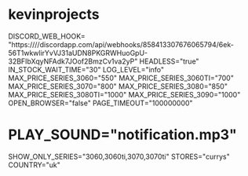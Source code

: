 # kevinprojects
DISCORD_WEB_HOOK= "https:////discordapp.com/api/webhooks/858413307676065794/6ek-56T1wkwlirYvVJ31aUDN8PKGRWHuoGpU-32BFIbXqyNFAdk7JOof2BmzCv1va2yP"
HEADLESS="true"
IN_STOCK_WAIT_TIME="30"
LOG_LEVEL="info"
MAX_PRICE_SERIES_3060="550"
MAX_PRICE_SERIES_3060TI="700"
MAX_PRICE_SERIES_3070="800"
MAX_PRICE_SERIES_3080="850"
MAX_PRICE_SERIES_3080TI="1000"
MAX_PRICE_SERIES_3090="1000"
OPEN_BROWSER="false"
PAGE_TIMEOUT="100000000"
# PLAY_SOUND="notification.mp3"
SHOW_ONLY_SERIES="3060,3060ti,3070,3070ti"
STORES="currys"
COUNTRY="uk"

